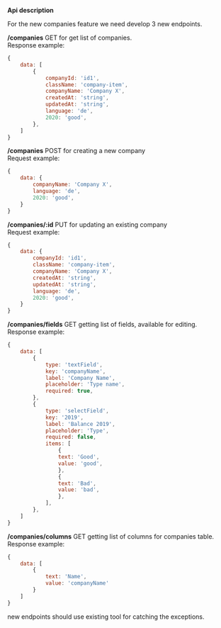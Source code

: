 **Api description**

For the new companies feature we need develop 3 new endpoints.<br/>

<b>/companies</b> GET for get list of companies.<br/>
Response example:
```js
{
    data: [
        {
            companyId: 'id1',
            className: 'company-item',
            companyName: 'Company X',
            createdAt: 'string',
            updatedAt: 'string',
            language: 'de',
            2020: 'good',
        },
    ]
}
```
<b>/companies</b> POST for creating a new company<br/>
Request example:
```js
{
    data: {
        companyName: 'Company X',
        language: 'de',
        2020: 'good',
    }
}
```
<b>/companies/:id</b> PUT for updating an existing company<br/>
Request example:
```js
{
    data: {
        companyId: 'id1',
        className: 'company-item',
        companyName: 'Company X',
        createdAt: 'string',
        updatedAt: 'string',
        language: 'de',
        2020: 'good',
    }
}
```
<b>/companies/fields</b> GET getting list of fields, available for editing.<br/>
Response example:
```js
{
    data: [
        {
            type: 'textField',
            key: 'companyName',
            label: 'Company Name',
            placeholder: 'Type name',
            required: true,
        },
        {
            type: 'selectField',
            key: '2019',
            label: 'Balance 2019',
            placeholder: 'Type',
            required: false,
            items: [
                {
                text: 'Good',
                value: 'good',
                },
                {
                text: 'Bad',
                value: 'bad',
                },
            ],
        },
    ]
}
```
<b>/companies/columns</b> GET getting list of columns for companies table.<br/>
Response example:
```js
{
    data: [
        {
            text: 'Name',
            value: 'companyName'
        }
    ]
}
```

new endpoints should use existing tool for catching the exceptions. 

